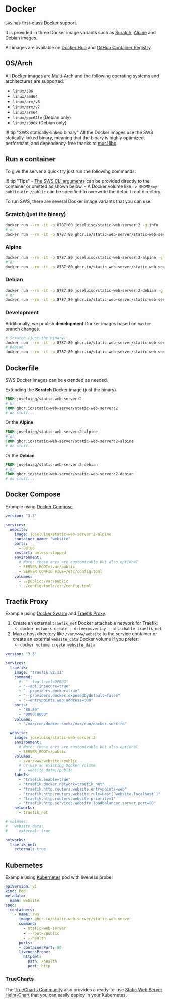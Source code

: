 # Docker

`SWS` has first-class [Docker](https://docs.docker.com/get-started/overview/) support.

It is provided in three Docker image variants such as [Scratch](https://hub.docker.com/_/scratch), [Alpine](https://hub.docker.com/_/alpine) and [Debian](https://hub.docker.com/_/debian) images.

All images are available on [Docker Hub](https://hub.docker.com/r/joseluisq/static-web-server/) and [GitHub Container Registry](https://github.com/static-web-server/static-web-server/pkgs/container/static-web-server).

## OS/Arch

All Docker images are [Multi-Arch](https://www.docker.com/blog/how-to-rapidly-build-multi-architecture-images-with-buildx/) and the following operating systems and architectures are supported.

- `linux/386`
- `linux/amd64`
- `linux/arm/v6`
- `linux/arm/v7`
- `linux/arm64`
- `linux/ppc64le` (Debian only)
- `linux/s390x` (Debian only)

!!! tip "SWS statically-linked binary"
    All the Docker images use the SWS statically-linked binary, meaning that the binary is highly optimized, performant, and dependency-free thanks to [musl libc](https://www.musl-libc.org/).

## Run a container

To give the server a quick try just run the following commands.

!!! tip "Tips"
    - [The SWS CLI arguments](../configuration/command-line-arguments.md) can be provided directly to the container or omitted as shown below.
    - A Docker volume like `-v $HOME/my-public-dir:/public` can be specified to overwrite the default root directory.

To run SWS, there are several Docker image variants that you can use.

### Scratch (just the binary)

```sh
docker run --rm -it -p 8787:80 joseluisq/static-web-server:2 -g info
# or
docker run --rm -it -p 8787:80 ghcr.io/static-web-server/static-web-server:2 -g info
```

### Alpine

```sh
docker run --rm -it -p 8787:80 joseluisq/static-web-server:2-alpine -g info
# or
docker run --rm -it -p 8787:80 ghcr.io/static-web-server/static-web-server:2-alpine -g info
```

### Debian

```sh
docker run --rm -it -p 8787:80 joseluisq/static-web-server:2-debian -g info
# or
docker run --rm -it -p 8787:80 ghcr.io/static-web-server/static-web-server:2-debian -g info
```

### Development

Additionally, we publish **development** Docker images based on `master` branch changes.

```sh
# Scratch (just the binary)
docker run --rm -it -p 8787:80 ghcr.io/static-web-server/static-web-server:devel -g info
# Debian
docker run --rm -it -p 8787:80 ghcr.io/static-web-server/static-web-server:devel-debian -g info
```

## Dockerfile

SWS Docker images can be extended as needed.

Extending the **Scratch** Docker image (just the binary)

```Dockerfile
FROM joseluisq/static-web-server:2
# or
FROM ghcr.io/static-web-server/static-web-server:2
# do stuff...
```

Or the **Alpine**

```Dockerfile
FROM joseluisq/static-web-server:2-alpine
# or
FROM ghcr.io/static-web-server/static-web-server:2-alpine
# do stuff...
```

Or the **Debian**

```Dockerfile
FROM joseluisq/static-web-server:2-debian
# or
FROM ghcr.io/static-web-server/static-web-server:2-debian
# do stuff...
```

## Docker Compose

Example using [Docker Compose](https://docs.docker.com/compose/).

```yaml
version: "3.3"

services:
  website:
    image: joseluisq/static-web-server:2-alpine
    container_name: "website"
    ports:
      - 80:80
    restart: unless-stopped
    environment:
      # Note: those envs are customizable but also optional
      - SERVER_ROOT=/var/public
      - SERVER_CONFIG_FILE=/etc/config.toml
    volumes:
      - ./public:/var/public
      - ./config.toml:/etc/config.toml
```

## Traefik Proxy

Example using [Docker Swarm](https://docs.docker.com/engine/swarm/) and [Traefik Proxy](https://traefik.io/traefik/).

1. Create an external `traefik_net` Docker attachable network for Traefik:
    - `docker network create --driver=overlay --attachable traefik_net`
2. Map a host directory like `/var/www/website` to the service container or create an external `website_data` Docker volume if you prefer:
    - `docker volume create website_data`

```yaml
version: "3.3"

services:
  traefik:
    image: "traefik:v2.11"
    command:
      #- "--log.level=DEBUG"
      - "--api.insecure=true"
      - "--providers.docker=true"
      - "--providers.docker.exposedbydefault=false"
      - "--entrypoints.web.address=:80"
    ports:
      - "80:80"
      - "8080:8080"
    volumes:
      - "/var/run/docker.sock:/var/run/docker.sock:ro"

  website:
    image: joseluisq/static-web-server:2
    environment:
      # Note: those envs are customizable but also optional
      - SERVER_ROOT=/public
    volumes:
      - /var/www/website:/public
      # Or use an existing Docker volume
      # - website_data:/public
    labels:
      - "traefik.enable=true"
      - "traefik.docker.network=traefik_net"
      - "traefik.http.routers.website.entrypoints=web"
      - "traefik.http.routers.website.rule=Host(`website.localhost`)"
      - "traefik.http.routers.website.priority=1"
      - "traefik.http.services.website.loadbalancer.server.port=80"
    networks:
      - traefik_net

# volumes:
#   website_data:
#     external: true

networks:
  traefik_net:
    external: true
```

## Kubernetes

Example using [Kubernetes](https://kubernetes.io/docs/tasks/configure-pod-container/configure-liveness-readiness-startup-probes/) pod with liveness probe.

```yaml
apiVersion: v1
kind: Pod
metadata:
  name: website
spec:
  containers:
    - name: sws
      image: ghcr.io/static-web-server/static-web-server
      command:
        - static-web-server
        - --root=/public
        - --health
      ports:
      - containerPort: 80
      livenessProbe:
        httpGet:
          path: /health
          port: http
```

### TrueCharts
The [TrueCharts Community](https://truecharts.org) also provides a ready-to-use [Static Web Server Helm-Chart](https://truecharts.org/charts/stable/static-web-server/) that you can easily deploy in your Kubernetes.
